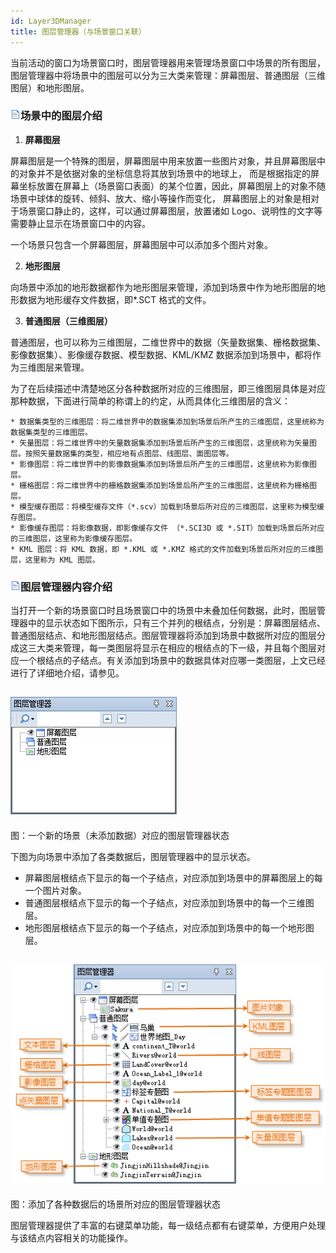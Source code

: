 ```yaml
---
id: Layer3DManager
title: 图层管理器（与场景窗口关联）
---
```

当前活动的窗口为场景窗口时，图层管理器用来管理场景窗口中场景的所有图层，图层管理器中将场景中的图层可以分为三大类来管理：屏幕图层、普通图层（三维图层）和地形图层。

### ![](img/read.gif)场景中的图层介绍

  1. **屏幕图层**

屏幕图层是一个特殊的图层，屏幕图层中用来放置一些图片对象，并且屏幕图层中的对象并不是依据对象的坐标信息将其放到场景中的地球上，
而是根据指定的屏幕坐标放置在屏幕上（场景窗口表面）的某个位置，因此，屏幕图层上的对象不随场景中球体的旋转、倾斜、放大、缩小等操作而变化，
屏幕图层上的对象是相对于场景窗口静止的，这样，可以通过屏幕图层，放置诸如 Logo、说明性的文字等需要静止显示在场景窗口中的内容。

一个场景只包含一个屏幕图层，屏幕图层中可以添加多个图片对象。

  2. **地形图层**

向场景中添加的地形数据都作为地形图层来管理，添加到场景中作为地形图层的地形数据为地形缓存文件数据，即*.SCT 格式的文件。

  3. **普通图层（三维图层）**

普通图层，也可以称为三维图层，二维世界中的数据（矢量数据集、栅格数据集、影像数据集）、影像缓存数据、模型数据、KML/KMZ
数据添加到场景中，都将作为三维图层来管理。

为了在后续描述中清楚地区分各种数据所对应的三维图层，即三维图层具体是对应那种数据，下面进行简单的称谓上的约定，从而具体化三维图层的含义：

    * 数据集类型的三维图层：将二维世界中的数据集添加到场景后所产生的三维图层，这里统称为数据集类型的三维图层。
    * 矢量图层：将二维世界中的矢量数据集添加到场景后所产生的三维图层，这里统称为矢量图层。按照矢量数据集的类型，相应地有点图层、线图层、面图层等。
    * 影像图层：将二维世界中的影像数据集添加到场景后所产生的三维图层，这里统称为影像图层。
    * 栅格图层：将二维世界中的栅格数据集添加到场景后所产生的三维图层，这里统称为栅格图层。
    * 模型缓存图层：将模型缓存文件（*.scv）加载到场景后所对应的三维图层，这里称为模型缓存图层。
    * 影像缓存图层：将影像数据，即影像缓存文件 （*.SCI3D 或 *.SIT）加载到场景后所对应的三维图层，这里称为影像缓存图层。
    * KML 图层：将 KML 数据，即 *.KML 或 *.KMZ 格式的文件加载到场景后所对应的三维图层，这里称为 KML 图层。

### ![](img/read.gif)图层管理器内容介绍

当打开一个新的场景窗口时且场景窗口中的场景中未叠加任何数据，此时，图层管理器中的显示状态如下图所示，只有三个并列的根结点，分别是：屏幕图层结点、普通图层结点、和地形图层结点。图层管理器将添加到场景中数据所对应的图层分成这三大类来管理，每一类图层将显示在相应的根结点的下一级，并且每个图层对应一个根结点的子结点。有关添加到场景中的数据具体对应哪一类图层，上文已经进行了详细地介绍，请参见。

![](img/Layer3DManagerInit.png)  
---  
图：一个新的场景（未添加数据）对应的图层管理器状态  
  
下图为向场景中添加了各类数据后，图层管理器中的显示状态。

  * 屏幕图层根结点下显示的每一个子结点，对应添加到场景中的屏幕图层上的每一个图片对象。
  * 普通图层根结点下显示的每一个子结点，对应添加到场景中的每一个三维图层。
  * 地形图层根结点下显示的每一个子结点，对应添加到场景中的每一个地形图层。

![](img/Layer3DManager.png)  
---  
图：添加了各种数据后的场景所对应的图层管理器状态  
  
图层管理器提供了丰富的右键菜单功能，每一级结点都有右键菜单，方便用户处理与该结点内容相关的功能操作。


